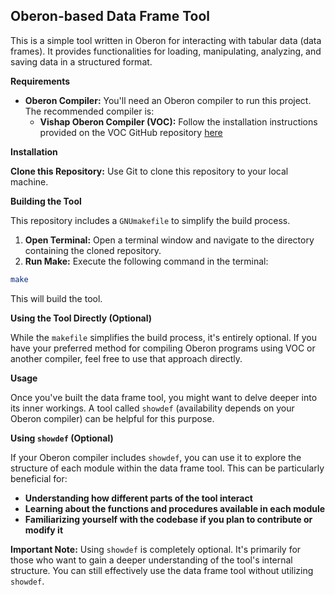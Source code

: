 ## Oberon-based Data Frame Tool

This is a simple tool written in Oberon for interacting with tabular data (data frames). It provides functionalities for loading, manipulating, analyzing, and saving data in a structured format.

**Requirements**

* **Oberon Compiler:** You'll need an Oberon compiler to run this project. The recommended compiler is:
    * **Vishap Oberon Compiler (VOC):** Follow the installation instructions provided on the VOC GitHub repository [here](https://github.com/vishaps/voc)

**Installation**

**Clone this Repository:** Use Git to clone this repository to your local machine.

**Building the Tool**

This repository includes a `GNUmakefile` to simplify the build process. 

1. **Open Terminal:** Open a terminal window and navigate to the directory containing the cloned repository.
2. **Run Make:** Execute the following command in the terminal:

```bash
make
```

This will build the tool.

**Using the Tool Directly (Optional)**

While the `makefile` simplifies the build process, it's entirely optional.  If you have your preferred method for compiling Oberon programs using VOC or another compiler, feel free to use that approach directly.

**Usage**

Once you've built the data frame tool, you might want to delve deeper into its inner workings.  A tool called `showdef` (availability depends on your Oberon compiler) can be helpful for this purpose.

**Using `showdef` (Optional)**

If your Oberon compiler includes `showdef`, you can use it to explore the structure of each module within the data frame tool. This can be particularly beneficial for:

* **Understanding how different parts of the tool interact**
* **Learning about the functions and procedures available in each module**
* **Familiarizing yourself with the codebase if you plan to contribute or modify it**

**Important Note:** Using `showdef` is completely optional. It's primarily for those who want to gain a deeper understanding of the tool's internal structure. You can still effectively use the data frame tool without utilizing `showdef`.
